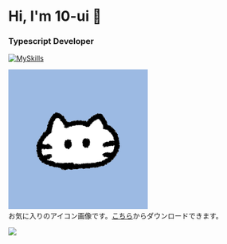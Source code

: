 # Hi, I'm 10-ui 👋

### Typescript Developer

[![MySkills](https://skillicons.dev/icons?i=nextjs,tailwind,supabase,prisma)](https://skillicons.dev)

![アイコン画像](prof_cat.png)  
お気に入りのアイコン画像です。[こちら](https://hiyokoyarou.com/icon-cat/)からダウンロードできます。

[![](http://github-profile-summary-cards.vercel.app/api/cards/profile-details?username=10-ui&theme=dracula)](https://github.com/vn7n24fzkq/github-profile-summary-cards)
